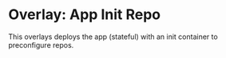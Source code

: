 
# Overlay: App Init Repo

This overlays deploys the app (stateful) with an init container to preconfigure repos.

